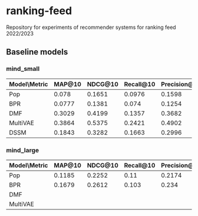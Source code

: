 # ranking-feed
Repository for experiments of recommender systems for ranking feed 2022/2023

## Baseline models

### mind_small
| Model\Metric | MAP@10 | NDCG@10 | Recall@10 | Precision@10 |  
|--------------|--------|---------|-----------|--------------|
| Pop          | 0.078  | 0.1651  | 0.0976    | 0.1598       |
| BPR          | 0.0777 | 0.1381  | 0.074     | 0.1254       |
| DMF          | 0.3029 | 0.4199  | 0.1357    | 0.3682       |
| MultiVAE     | 0.3864 | 0.5375  | 0.2421    | 0.4902       |
| DSSM         | 0.1843 | 0.3282  | 0.1663    | 0.2996       |


### mind_large
| Model\Metric | MAP@10 | NDCG@10  | Recall@10 | Precision@10 |  
|--------------|--------|----------|-----------|--------------|
| Pop          | 0.1185 | 0.2252   | 0.11      | 0.2174       |
| BPR          | 0.1679 | 0.2612   | 0.103     | 0.234        |
| DMF          |        |          |           |              |
| MultiVAE     |        |          |           |              |

